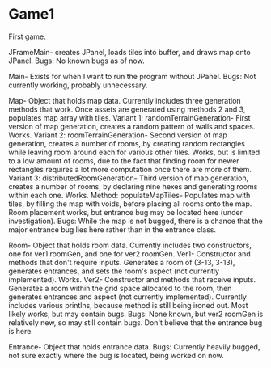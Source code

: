 # Game1
First game.

JFrameMain- creates JPanel, loads tiles into buffer, and draws map onto JPanel.
Bugs: No known bugs as of now.

Main- Exists for when I want to run the program without JPanel.
Bugs: Not currently working, probably unnecessary.

Map- Object that holds map data. Currently includes three generation methods that work. Once assets are generated using methods 2 and 3, populates map array with tiles.
Variant 1: randomTerrainGeneration- First version of map generation, creates a random pattern of walls and spaces. Works.
Variant 2: roomTerrainGeneration- Second version of map generation, creates a number of rooms, by creating random rectangles while leaving room around each for various other tiles. Works, but is limited to a low amount of rooms, due to the fact that finding room for newer rectangles requires a lot more computation once there are more of them.
Variant 3: distributedRoomGeneration- Third version of map generation, creates a number of rooms, by declaring nine hexes and generating rooms within each one. Works.
Method: populateMapTiles- Populates map with tiles, by filling the map with voids, before placing all rooms onto the map. Room placement works, but entrance bug may be located here (under investigation).
Bugs: While the map is not bugged, there is a chance that the major entrance bug lies here rather than in the entrance class.

Room- Object that holds room data. Currently includes two constructors, one for ver1 roomGen, and one for ver2 roomGen.
Ver1- Constructor and methods that don't require inputs. Generates a room of (3-13, 3-13), generates entrances, and sets the room's aspect (not currently implemented). Works.
Ver2- Constructor and methods that receive inputs. Generates a room within the grid space allocated to the room, then generates entrances and aspect (not currently implemented). Currently includes various printlns, because method is still being ironed out. Most likely works, but may contain bugs.
Bugs: None known, but ver2 roomGen is relatively new, so may still contain bugs. Don't believe that the entrance bug is here.

Entrance- Object that holds entrance data.
Bugs: Currently heavily bugged, not sure exactly where the bug is located, being worked on now.
